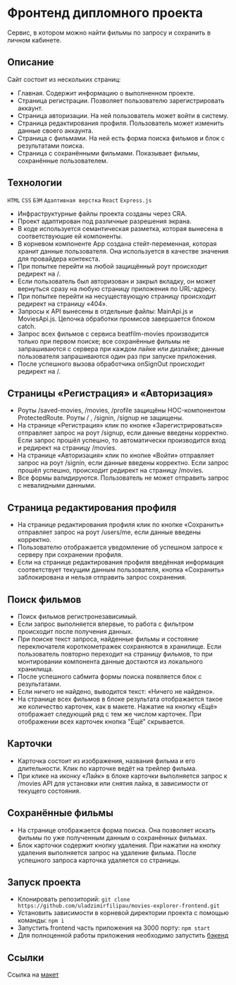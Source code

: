 # Фронтенд дипломного проекта

Сервис, в котором можно найти фильмы по запросу и сохранить в личном кабинете.

## Описание
Сайт состоит из нескольких страниц:
- Главная. Содержит информацию о выполненном проекте.
- Страница регистрации. Позволяет пользователю зарегистрировать аккаунт.
- Страница авторизации. На ней пользователь может войти в систему.
- Страница редактирования профиля. Пользователь может изменить данные своего аккаунта.
- Страница с фильмами. На ней есть форма поиска фильмов и блок с результатами поиска.
- Страница с сохранёнными фильмами. Показывает фильмы, сохранённые пользователем.

## Технологии
`HTML` `CSS` `БЭМ` `Адаптивная верстка` `React` `Express.js`

- Инфраструктурные файлы проекта созданы через CRA.
- Проект адаптирован под различные разрешения экрана.
- В коде используется семантическая разметка, которая вынесена в соответствующие ей компоненты.
- В корневом компоненте App создана стейт-переменная, которая хранит данные пользователя. Она используется в качестве значения для провайдера контекста.
- При попытке перейти на любой защищённый роут происходит редирект на /.
- Если пользователь был авторизован и закрыл вкладку, он может вернуться сразу на любую страницу приложения по URL-адресу.
- При попытке перейти на несуществующую страницу происходит редирект на страницу «404».
- Запросы к API вынесены в отдельные файлы: MainApi.js и MoviesApi.js. Цепочка обработки промисов завершается блоком catch.
- Запрос всех фильмов с сервиса beatfilm-movies производится только при первом поиске; все сохранённые фильмы не запрашиваются с сервера при каждом лайке или дизлайке; данные пользователя запрашиваются один раз при запуске приложения.
- После успешного вызова обработчика onSignOut происходит редирект на /.


## Страницы «Регистрация» и «Авторизация»
- Роуты /saved-movies, /movies, /profile защищёны HOC-компонентом ProtectedRoute. Роуты / , /signin, /signup не защищены.
- На странице «Регистрация» клик по кнопке «Зарегистрироваться» отправляет запрос на роут /signup, если данные введены корректно. Если запрос прошёл успешно, то автоматически производится вход и редирект на страницу /movies.
- На странице «Авторизация» клик по кнопке «Войти» отправляет запрос на роут /signin, если данные введены корректно. Если запрос прошёл успешно, происходит редирект на страницу /movies.
- Все формы валидируются. Пользователь не может отправить запрос с невалидными данными.

## Страница редактирования профиля
- На странице редактирования профиля клик по кнопке «Сохранить» отправляет запрос на роут /users/me, если данные введены корректно.
- Пользователю отображается уведомление об успешном запросе к серверу при сохранении профиля.
- Если на странице редактирования профиля введённая информация соответствует текущим данным пользователя, кнопка «Сохранить» заблокирована и нельзя отправить запрос сохранения.

## Поиск фильмов
- Поиск фильмов регистронезависимый.
- Если запрос выполняется впервые, то работа с фильтром происходит после получения данных.
- При поиске текст запроса, найденные фильмы и состояние переключателя короткометражек сохраняются в хранилище. Если пользователь повторно переходит на страницу фильмов, то при монтировании компонента данные достаются из локального хранилища.
- После успешного сабмита формы поиска появляется блок с результатами.
- Если ничего не найдено, выводится текст: «Ничего не найдено».
- На странице всех фильмов в блоке результата отображается такое же количество карточек, как в макете. Нажатие на кнопку «Ещё» отображает следующий ряд с тем же числом карточек. При отображении всех карточек кнопка "Ещё" скрывается.

## Карточки
- Карточка состоит из изображения, названия фильма и его длительности. Клик по карточке ведёт на трейлер фильма.
- При клике на иконку «Лайк» в блоке карточки выполняется запрос к /movies API для установки или снятия лайка, в зависимости от текущего состояния.

## Сохранённые фильмы
- На странице отображается форма поиска. Она позволяет искать фильмы по уже полученным данным о сохранённых фильмах.
- Блок карточки содержит кнопку удаления. При нажатии на кнопку удаления выполняется запрос на удаление фильма. После успешного запроса карточка удаляется со страницы.

## Запуск проекта
- Клонировать репозиторий: `git clone https://github.com/uladzimirfilipau/movies-explorer-frontend.git`
- Установить зависимости в корневой директории проекта с помощью команды: `npm i`
- Запустить frontend часть приложения на 3000 порту: `npm start`
- Для полноценной работы приложения необходимо запустить [бэкенд](https://github.com/uladzimirfilipau/movies-explorer-api)

## Ссылки
Ссылка на [макет](https://www.figma.com/file/IEnFH5OC4A5JnzFGDGDvr4/Diplom-Vladimir-Filippov?node-id=891%3A3857)
